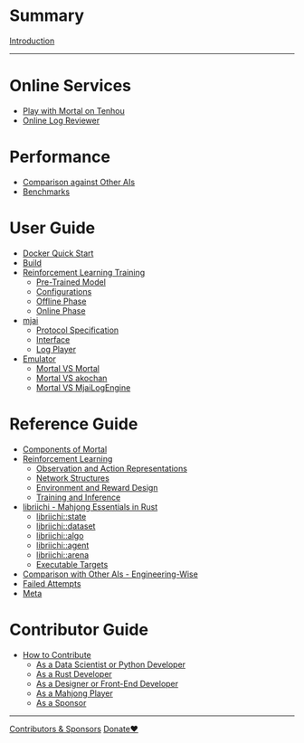 # Summary

[Introduction](index.md)

---

# Online Services
* [Play with Mortal on Tenhou]()
* [Online Log Reviewer]()

# Performance
* [Comparison against Other AIs]()
* [Benchmarks]()

# User Guide
* [Docker Quick Start](user/docker.md)
* [Build](user/build.md)
* [Reinforcement Learning Training]()
    * [Pre-Trained Model]()
    * [Configurations]()
    * [Offline Phase]()
    * [Online Phase]()
* [mjai]()
    * [Protocol Specification]()
    * [Interface]()
    * [Log Player]()
* [Emulator]()
    * [Mortal VS Mortal]()
    * [Mortal VS akochan]()
    * [Mortal VS MjaiLogEngine]()

# Reference Guide
* [Components of Mortal]()
* [Reinforcement Learning]()
    * [Observation and Action Representations]()
    * [Network Structures]()
    * [Environment and Reward Design]()
    * [Training and Inference]()
* [libriichi - Mahjong Essentials in Rust]()
    * [libriichi::state]()
    * [libriichi::dataset]()
    * [libriichi::algo]()
    * [libriichi::agent]()
    * [libriichi::arena]()
    * [Executable Targets]()
* [Comparison with Other AIs - Engineering-Wise]()
* [Failed Attempts]()
* [Meta](ref/meta.md)

# Contributor Guide
* [How to Contribute]()
    * [As a Data Scientist or Python Developer]()
    * [As a Rust Developer]()
    * [As a Designer or Front-End Developer]()
    * [As a Mahjong Player]()
    * [As a Sponsor]()

---

[Contributors & Sponsors](contributors_sponsors.md)
[Donate❤️]()

